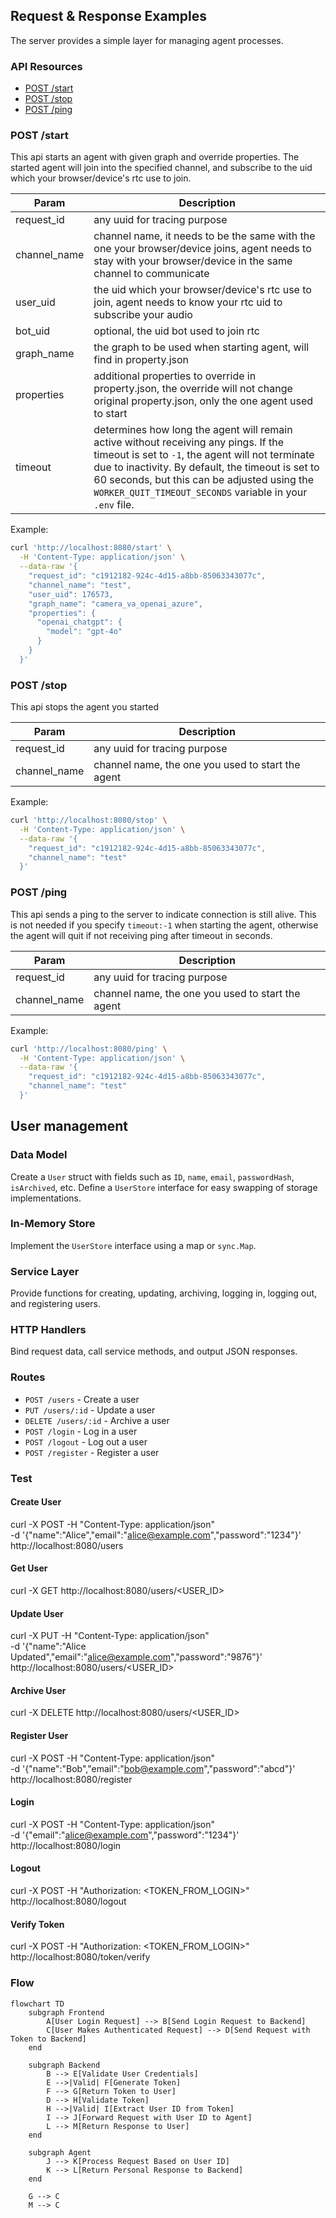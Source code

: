 ## Request & Response Examples
The server provides a simple layer for managing agent processes.

### API Resources

  - [POST /start](#get-magazines)
  - [POST /stop](#get-magazinesid)
  - [POST /ping](#post-magazinesidarticles)


### POST /start
This api starts an agent with given graph and override properties. The started agent will join into the specified channel, and subscribe to the uid which your browser/device's rtc use to join.

| Param        | Description                                                                                                                                               |
|--------------|-----------------------------------------------------------------------------------------------------------------------------------------------------------|
| request_id   | any uuid for tracing purpose                                                                                                                              |
| channel_name | channel name, it needs to be the same with the one your browser/device joins, agent needs to stay with your browser/device in the same channel to communicate |
| user_uid     | the uid which your browser/device's rtc use to join, agent needs to know your rtc uid to subscribe your audio                                              |
| bot_uid      | optional, the uid bot used to join rtc                                                                                                                     |
| graph_name   | the graph to be used when starting agent, will find in property.json                                                                                       |
| properties   | additional properties to override in property.json, the override will not change original property.json, only the one agent used to start                  |
| timeout      | determines how long the agent will remain active without receiving any pings. If the timeout is set to `-1`, the agent will not terminate due to inactivity. By default, the timeout is set to 60 seconds, but this can be adjusted using the `WORKER_QUIT_TIMEOUT_SECONDS` variable in your `.env` file. |

Example:
```bash
curl 'http://localhost:8080/start' \
  -H 'Content-Type: application/json' \
  --data-raw '{
    "request_id": "c1912182-924c-4d15-a8bb-85063343077c",
    "channel_name": "test",
    "user_uid": 176573,
    "graph_name": "camera_va_openai_azure",
    "properties": {
      "openai_chatgpt": {
        "model": "gpt-4o"
      }
    }
  }'
```

### POST /stop
This api stops the agent you started

| Param    | Description |
| -------- | ------- |
| request_id  | any uuid for tracing purpose    |
| channel_name | channel name, the one you used to start the agent  |

Example:
```bash
curl 'http://localhost:8080/stop' \
  -H 'Content-Type: application/json' \
  --data-raw '{
    "request_id": "c1912182-924c-4d15-a8bb-85063343077c",
    "channel_name": "test"
  }'
```


### POST /ping
This api sends a ping to the server to indicate connection is still alive. This is not needed if you specify `timeout:-1` when starting the agent, otherwise the agent will quit if not receiving ping after timeout in seconds.

| Param    | Description |
| -------- | ------- |
| request_id  | any uuid for tracing purpose    |
| channel_name | channel name, the one you used to start the agent  |

Example:
```bash
curl 'http://localhost:8080/ping' \
  -H 'Content-Type: application/json' \
  --data-raw '{
    "request_id": "c1912182-924c-4d15-a8bb-85063343077c",
    "channel_name": "test"
  }'
```


## User management
### Data Model
Create a `User` struct with fields such as `ID`, `name`, `email`, `passwordHash`, `isArchived`, etc. Define a `UserStore` interface for easy swapping of storage implementations.

### In-Memory Store
Implement the `UserStore` interface using a map or `sync.Map`.

### Service Layer
Provide functions for creating, updating, archiving, logging in, logging out, and registering users.

### HTTP Handlers
Bind request data, call service methods, and output JSON responses.

### Routes
- `POST /users` - Create a user
- `PUT /users/:id` - Update a user
- `DELETE /users/:id` - Archive a user
- `POST /login` - Log in a user
- `POST /logout` - Log out a user
- `POST /register` - Register a user

### Test
#### Create User
curl -X POST -H "Content-Type: application/json" \
-d '{"name":"Alice","email":"alice@example.com","password":"1234"}' \
http://localhost:8080/users

#### Get User
curl -X GET http://localhost:8080/users/<USER_ID>

#### Update User
curl -X PUT -H "Content-Type: application/json" \
-d '{"name":"Alice Updated","email":"alice@example.com","password":"9876"}' \
http://localhost:8080/users/<USER_ID>

#### Archive User
curl -X DELETE http://localhost:8080/users/<USER_ID>

#### Register User
curl -X POST -H "Content-Type: application/json" \
-d '{"name":"Bob","email":"bob@example.com","password":"abcd"}' \
http://localhost:8080/register

#### Login
curl -X POST -H "Content-Type: application/json" \
-d '{"email":"alice@example.com","password":"1234"}' \
http://localhost:8080/login

#### Logout
curl -X POST -H "Authorization: <TOKEN_FROM_LOGIN>" http://localhost:8080/logout

#### Verify Token
curl -X POST -H "Authorization: <TOKEN_FROM_LOGIN>" http://localhost:8080/token/verify

### Flow
```mermaid
flowchart TD
    subgraph Frontend
        A[User Login Request] --> B[Send Login Request to Backend]
        C[User Makes Authenticated Request] --> D[Send Request with Token to Backend]
    end

    subgraph Backend
        B --> E[Validate User Credentials]
        E -->|Valid| F[Generate Token]
        F --> G[Return Token to User]
        D --> H[Validate Token]
        H -->|Valid| I[Extract User ID from Token]
        I --> J[Forward Request with User ID to Agent]
        L --> M[Return Response to User]
    end

    subgraph Agent
        J --> K[Process Request Based on User ID]
        K --> L[Return Personal Response to Backend]
    end

    G --> C
    M --> C
```